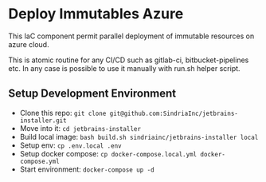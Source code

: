 # Deploy Immutables Azure

This IaC component permit parallel deployment of immutable resources on azure cloud.

This is atomic routine for any CI/CD such as gitlab-ci, bitbucket-pipelines etc.
In any case is possible to use it manually with run.sh helper script.


## Setup Development Environment

- Clone this repo: `git clone git@github.com:SindriaInc/jetbrains-installer.git`
- Move into it: `cd jetbrains-installer`
- Build local image: `bash build.sh sindriainc/jetbrains-installer local`
- Setup env: `cp .env.local .env`
- Setup docker compose: `cp docker-compose.local.yml docker-compose.yml`
- Start environment: `docker-compose up -d`